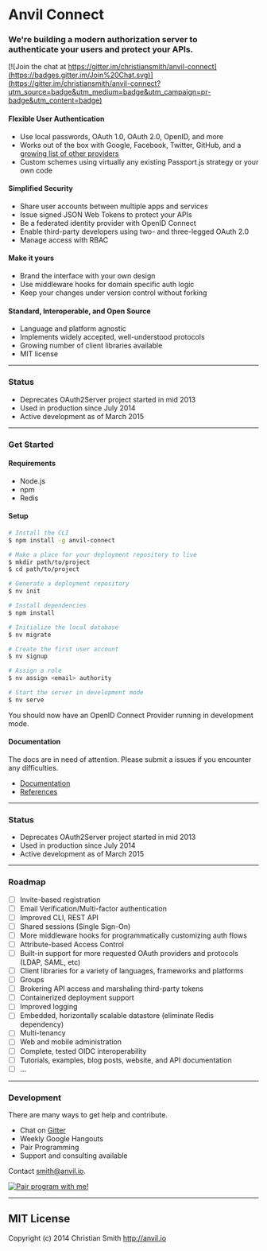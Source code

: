 # Anvil Connect


### We're building a modern authorization server to <br>authenticate your users and protect your APIs.

[![Join the chat at https://gitter.im/christiansmith/anvil-connect](https://badges.gitter.im/Join%20Chat.svg)](https://gitter.im/christiansmith/anvil-connect?utm_source=badge&utm_medium=badge&utm_campaign=pr-badge&utm_content=badge)

#### Flexible User Authentication

- Use local passwords, OAuth 1.0, OAuth 2.0, OpenID, and more
- Works out of the box with Google, Facebook, Twitter, GitHub, and a [growing list of other providers](https://github.com/christiansmith/anvil-connect/tree/master/lib/providers)
- Custom schemes using virtually any existing Passport.js strategy or your own code

#### Simplified Security

- Share user accounts between multiple apps and services
- Issue signed JSON Web Tokens to protect your APIs
- Be a federated identity provider with OpenID Connect
- Enable third-party developers using two- and three-legged OAuth 2.0
- Manage access with RBAC

#### Make it yours

- Brand the interface with your own design
- Use middleware hooks for domain specific auth logic
- Keep your changes under version control without forking

#### Standard, Interoperable, and Open Source

- Language and platform agnostic
- Implements widely accepted, well-understood protocols
- Growing number of client libraries available 
- MIT license

***

### Status

- Deprecates OAuth2Server project started in mid 2013
- Used in production since July 2014
- Active development as of March 2015

***

### Get Started

#### Requirements

* Node.js
* npm
* Redis

#### Setup

```bash
# Install the CLI
$ npm install -g anvil-connect

# Make a place for your deployment repository to live
$ mkdir path/to/project
$ cd path/to/project

# Generate a deployment repository
$ nv init

# Install dependencies
$ npm install

# Initialize the local database
$ nv migrate

# Create the first user account
$ nv signup

# Assign a role
$ nv assign <email> authority

# Start the server in development mode
$ nv serve
```

You should now have an OpenID Connect Provider running in development mode. 

#### Documentation

The docs are in need of attention. Please submit a issues if you encounter any difficulties. 

* [Documentation](https://github.com/christiansmith/anvil-connect/wiki/Documentation)
* [References](https://github.com/christiansmith/anvil-connect/wiki/References)

***

### Status

- Deprecates OAuth2Server project started in mid 2013
- Used in production since July 2014
- Active development as of March 2015

***

### Roadmap

* [ ] Invite-based registration
* [ ] Email Verification/Multi-factor authentication
* [ ] Improved CLI, REST API
* [ ] Shared sessions (Single Sign-On)
* [ ] More middleware hooks for programmatically customizing auth flows
* [ ] Attribute-based Access Control
* [ ] Built-in support for more requested OAuth providers and protocols (LDAP, SAML, etc)
* [ ] Client libraries for a variety of languages, frameworks and platforms
* [ ] Groups
* [ ] Brokering API access and marshaling third-party tokens 
* [ ] Containerized deployment support
* [ ] Improved logging
* [ ] Embedded, horizontally scalable datastore (eliminate Redis dependency)
* [ ] Multi-tenancy
* [ ] Web and mobile administration
* [ ] Complete, tested OIDC interoperability
* [ ] Tutorials, examples, blog posts, website, and API documentation
* [ ] ...

***

### Development

There are many ways to get help and contribute.

* Chat on [Gitter](https://gitter.im/christiansmith/anvil-connect)
* Weekly Google Hangouts
* Pair Programming
* Support and consulting available

Contact smith@anvil.io.

<a href="https://www.google.com/calendar/selfsched?sstoken=UUx1dWZaTzBaY2lCfGRlZmF1bHR8MGViMzcyZDg0OTUyOGZkOTNjM2M2ZDMxMmYwMWM0Yjg" title="Pair program with me!">
  <img  src="http://pairprogramwith.me/badge.png"
        alt="Pair program with me!" />
</a>

***

## MIT License

Copyright (c) 2014 Christian Smith http://anvil.io


